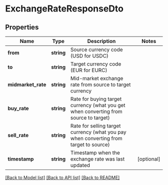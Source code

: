# ExchangeRateResponseDto

## Properties
Name | Type | Description | Notes
------------ | ------------- | ------------- | -------------
**from** | **string** | Source currency code (USD for USDC) | 
**to** | **string** | Target currency code (EUR for EURC) | 
**midmarket_rate** | **string** | Mid-market exchange rate from source to target currency | 
**buy_rate** | **string** | Rate for buying target currency (what you get when converting from source to target) | 
**sell_rate** | **string** | Rate for selling target currency (what you pay when converting from target to source) | 
**timestamp** | **string** | Timestamp when the exchange rate was last updated | [optional] 

[[Back to Model list]](../../README.md#documentation-for-models) [[Back to API list]](../../README.md#documentation-for-api-endpoints) [[Back to README]](../../README.md)

